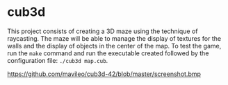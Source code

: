 # cub3d

This project consists of creating a 3D maze using the technique of raycasting. The maze will be able to manage the display of textures for the walls and the display of objects in the center of the map. To test the game, run the `make` command and run the executable created followed by the configuration file: `./cub3d map.cub`.

https://github.com/mavileo/cub3d-42/blob/master/screenshot.bmp
